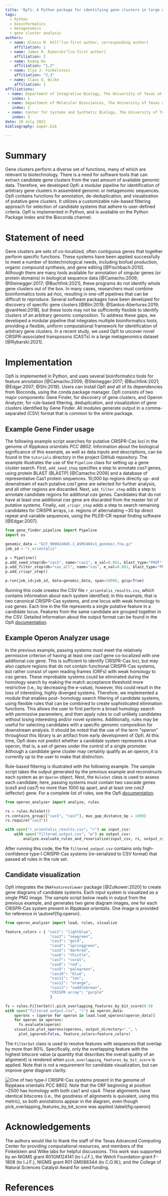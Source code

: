 ```yaml
---
title: 'Opfi: A Python package for identifying gene clusters in large genomics and metagenomics data sets'
tags:
  - Python
  - bioinformatics
  - metagenomics
  - gene cluster analysis
authors:
  - name: Alexis M. Hill^[co-first author, corresponding author]
    affiliation: 1
  - name: James R. Rybarski^[co-first author]
    affiliation: 2
  - name: Kuang Hu
    affiliation: "1,2"
  - name: Ilya J. Finkelstein
    affiliation: "2,3"
  - name: Claus O. Wilke
    affiliation: 1
affiliations:
 - name: Department of Integrative Biology, The University of Texas at Austin, Austin, Texas 78712, USA
   index: 1
 - name: Department of Molecular Biosciences, The University of Texas at Austin, Austin, Texas 78712, USA
   index: 2
 - name: Center for Systems and Synthetic Biology, The University of Texas at Austin, Austin, Texas, 78712, USA
   index: 3
date: 28 July 2021
bibliography: paper.bib

---
```


# Summary

Gene clusters perform a diverse set of functions, many of which are relevant to biotechnology. There is a need for software tools that can extract candidate gene clusters from the vast amount of available genomic data. Therefore, we developed Opfi: a modular pipeline for identification of arbitrary gene clusters in assembled genomic or metagenomic sequences. Opfi contains functions for annotation, de-deduplication, and visualization of putative gene clusters. It utilizes a customizable rule-based filtering approach for selection of candidate systems that adhere to user-defined criteria. Opfi is implemented in Python, and is available on the Python Package Index and the Bioconda channel.  

# Statement of need

Gene clusters are sets of co-localized, often contiguous genes that together perform specific functions. These systems have been applied successfully to meet a number of biotechnological needs, including biofuel production, organic compound synthesis, and gene editing [@Fischbach:2010].  Although there are many tools available for annotation of singular genes (or protein domains) in biological sequence data [@Camacho:2009; @Steinegger:2017; @Buchfink:2021], these programs do not identify whole gene clusters out of the box. In many cases, researchers must combine bioinformatics tools ad-hoc, resulting in one-off pipelines that can be difficult to reproduce. Several software packages have been developed for discovery of specific gene clusters [@Blin:2019; @Santos-Aberturas:2019; @vanHeel:2018], but these tools may not be sufficiently flexible to identify clusters of an arbitrary genomic composition. To address these gaps, we developed a modular pipeline that integrates multiple bioinformatics tools, providing a flexible, uniform computational framework for identification of arbitrary gene clusters. In a recent study, we used Opfi to uncover novel CRISPR-associated transposons (CASTs) in a large metagenomics dataset [@Rybarski:2021].

# Implementation

Opfi is implemented in Python, and uses several bioinformatics tools for feature annotation [@Camacho:2009; @Steinegger:2017; @Buchfink:2021; @Edgar:2007; @Shi:2019]. Users can install Opfi and all of its dependencies from Bioconda, using the conda package manager. Opfi consists of two major components: Gene Finder, for discovery of gene clusters, and Operon Analyzer, for rule-based filtering, deduplication, and visualization of gene clusters identified by Gene Finder. All modules generate output in a comma-separated (CSV) format that is common to the entire package.

## Example Gene Finder usage

The following example script searches for putative CRISPR-Cas loci in the genome of *Rippkaea orientalis PCC 8802*. Information about the biological significance of this example, as well as data inputs and descriptions, can be found in the `tutorials` directory in the project GitHub repository. The example illustrates the use of the `Pipeline` class for setting up a gene cluster search. First, `add_seed_step` specifies a step to annotate *cas1* genes, using protein BLAST (BLASTP) [@Camacho:2009] and a database of representative Cas1 protein sequences. 10,000 bp regions directly up- and downstream of each putative *cas1* gene are selected for further analysis, and all other regions are discarded. Next, `add_filter_step` adds a step to annotate candidate regions for additonal *cas* genes. Candidates that do not have at least one additional *cas* gene are discarded from the master list of putative systems. Finally, `add_crispr_step` adds a step to search remaining candidates for CRISPR arrays, i.e. regions of alternatating ~30 bp direct repeat and variable sequences, using the PILER-CR repeat finding software [@Edgar:2007]. 

```python
from gene_finder.pipeline import Pipeline
import os

genomic_data = "GCF_000024045.1_ASM2404v1_genomic.fna.gz"
job_id = "r_orientalis"

p = Pipeline()
p.add_seed_step(db="cas1", name="cas1", e_val=0.001, blast_type="PROT")
p.add_filter_step(db="cas_all", name="cas", e_val=0.001, blast_type="PROT")
p.add_crispr_step()

p.run(job_id=job_id, data=genomic_data, span=10000, gzip=True)
```

Running this code creates the CSV file `r_orientalis_results.csv`, which contains information about each system identified; in this example, that is two canonical CRISPR-Cas systems, and one locus with weak homology to *cas* genes. Each line in the file represents a single putative feature in a candidate locus. Features from the same candidate are grouped together in the CSV. Detailed information about the output format can be found in the Opfi [documentation](https://opfi.readthedocs.io/).

## Example Operon Analyzer usage

In the previous example, passing systems must meet the relatively permissive criterion of having at least one *cas1* gene co-localized with one additional *cas* gene. This is sufficient to identify CRISPR-Cas loci, but may also capture regions that do not contain functional CRISPR-Cas systems, but rather consist of open reading frames (ORFs) with weak homology to *cas* genes. These improbable systems could be eliminated during the homology search by making the match acceptance threshold more restrictive (i.e., by decreasing the e-value), however, this could result in the loss of interesting, highly diverged systems. Therefore, we implemented a module that enables post- homology search filtering of candidate systems, using flexible rules that can be combined to create sophisticated elimination functions. This allows the user to first perform a broad homology search with permissive parameters, and then apply rules to cull unlikely candidates without losing interesting and/or novel systems. Additionally, rules may be useful for selecting candidates with a specific genomic composition for downstream analysis. It should be noted that the use of the term "operon" throughout this library is an artifact from early development of Opfi. At this time, Opfi does not predict whether a candidate system represents a true operon, that is, a set of genes under the control of a single promoter. Although a candidate gene cluster may certainly qualify as an operon, it is currently up to the user to make that distinction. 

Rule-based filtering is illustrated with the following example. The sample script takes the output generated by the previous example and reconstructs each system as an `Operon` object. Next, the `RuleSet` class is used to assess each candidate; here, passing systems must contain two cascade genes (*cas5* and *cas7*) no more than 1000 bp apart, and at least one *cas3* (effector) gene. For a complete list of rules, see the Opfi [documentation](https://opfi.readthedocs.io/). 

```python
from operon_analyzer import analyze, rules

rs = rules.RuleSet()
rs.contains_group(["cas5", "cas7"], max_gap_distance_bp = 1000)
rs.require("cas3"))

with open("r_orientalis_results.csv", "r") as input_csv:
    with open("filtered_output.csv", "w") as output_csv:
        analyze.evaluate_rules_and_reserialize(input_csv, rs, output_csv)
```

After running this code, the file `filtered_output.csv` contains only high-confidence type-I CRISPR-Cas systems (re-serialized to CSV format) that passed all rules in the rule set. 

## Candidate visualization

Opfi integrates the `DNAFeaturesViewer` package [@Zulkower:2020] to create gene diagrams of candidate systems. Each input system is visualized as a single PNG image. The sample script below reads in output from the previous example, and generates two gene diagram images, one for each CRISPR-Cas system present in *Rippkaea orientalis*. One image is provided for reference in \autoref{fig:operon}. 

```python
from operon_analyzer import load, rules, visualize

feature_colors = { "cas1": "lightblue",
                    "cas2": "seagreen",
                    "cas3": "gold",
                    "cas4": "springgreen",
                    "cas5": "darkred",
                    "cas6": "thistle",
                    "cas7": "coral",
                    "cas8": "red",
                    "cas9": "palegreen",
                    "cas10": "blue",
                    "cas11": "tan",
                    "cas12": "orange",
                    "cas13": "saddlebrown",
                    "CRISPR array": "purple"
                    }

fs = rules.FilterSet().pick_overlapping_features_by_bit_score(0.9)
with open("filtered_output.csv", "r") as operon_data:
    operons = [operon for operon in load.load_operons(operon_data)]
    for operon in operons:
      fs.evaluate(operon)
    visualize.plot_operons(operons, output_directory=".", \
      plot_ignored=False, feature_colors=feature_colors)
```

The `FilterSet` class is used to resolve features with sequences that overlap by more than 90%. Specifically, only the overlapping feature with the highest bitscore value (a quantity that describes the overall quality of an alignment) is rendered when `pick_overlapping_features_by_bit_score` is applied. Note that is not a requirement for candidate visualization, but can improve gene diagram clarity.

![One of two type-I CRISPR-Cas systems present in the genome of *Rippkaea orientalis PCC 8802*. Note that the ORF beginning at position ~2500 has homology with both *cas1* and *cas4*. These alignments have identical bitscores (i.e., the goodness of alignments is quivalent, using this metric), so both annotations appear in the diagram, even though `pick_overlapping_features_by_bit_score` was applied.\label{fig:operon}](operon_diagram.png)

# Acknowledgements

The authors would like to thank the staff of the Texas Advanced Computing Center for providing computational resources, and members of the Finkelstein and Wilke labs for helpful discussions. This work was supported by an NIGMS grant R01GM124141 (to I.J.F.), the Welch Foundation grant F-1808 (to I.J.F.), NIGMS grant R01 GM088344 (to C.O.W.), and the College of Natural Sciences Catalyst Award for seed funding.

# References

